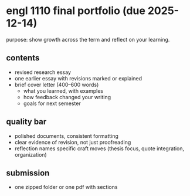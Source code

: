 # engl 1110 final portfolio (due 2025-12-14)

purpose: show growth across the term and reflect on your learning.

## contents
- revised research essay
- one earlier essay with revisions marked or explained
- brief cover letter (400–600 words)
  - what you learned, with examples
  - how feedback changed your writing
  - goals for next semester

## quality bar
- polished documents, consistent formatting
- clear evidence of revision, not just proofreading
- reflection names specific craft moves (thesis focus, quote integration, organization)

## submission
- one zipped folder or one pdf with sections
